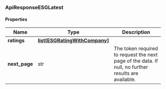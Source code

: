 

[//]: # (CLASS:ApiResponseESGLatest)

[//]: # (KIND:object)

### ApiResponseESGLatest

#### Properties

[//]: # (START_DEFINITION)

Name | Type | Description
------------ | ------------- | -------------
**ratings** | [**list[ESGRatingWithCompany]**](ESGRatingWithCompany.md) |  &nbsp;
**next_page** | str | The token required to request the next page of the data. If null, no further results are available. &nbsp;

[//]: # (END_DEFINITION)


[//]: # (CONTAINED_CLASS:ESGRatingWithCompany)



